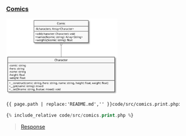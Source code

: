 ### [Comics](code.zip)

<img src="assets/comics.svg" alt="Comics" width="300">

`{{ page.path | replace:'README.md','' }}code/src/comics.print.php`:

```php
{% include_relative code/src/comics.print.php %}
```

> [Response](response/src/comics.php)
